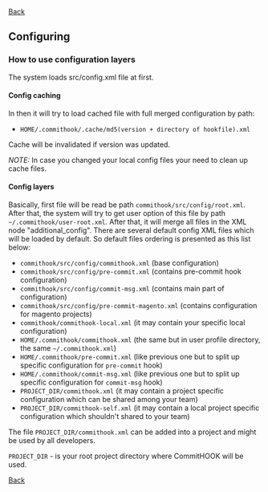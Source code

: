 [Back](README.md)
## Configuring

### How to use configuration layers

The system loads src/config.xml file at first.

#### Config caching
In then it will try to load cached file with full merged configuration by path:

- `HOME/.commithook/.cache/md5(version + directory of hookfile).xml`

Cache will be invalidated if version was updated.

*NOTE:* In case you changed your local config files your need to clean up cache files.

#### Config layers
Basically, first file will be read be path `commithook/src/config/root.xml`.
After that, the system will try to get user option of this file by path `~/.commithook/user-root.xml`.
After that, it will merge all files in the XML node "additional_config".
There are several default config XML files which will be loaded by default.
So default files ordering is presented as this list below:
- `commithook/src/config/commithook.xml` (base configuration)
- `commithook/src/config/pre-commit.xml` (contains pre-commit hook configuration)
- `commithook/src/config/commit-msg.xml` (contains main part of configuration)
- `commithook/src/config/pre-commit-magento.xml` (contains configuration for magento projects)
- `commithook/commithook-local.xml` (it may contain your specific local configuration)
- `HOME/.commithook/commithook.xml` (the same but in user profile directory, the same `~/.commithook.xml`)
- `HOME/.commithook/pre-commit.xml` (like previous one but to split up specific configuration for `pre-commit` hook)
- `HOME/.commithook/commit-msg.xml` (like previous one but to split up specific configuration for `commit-msg` hook)
- `PROJECT_DIR/commithook.xml` (it may contain a project specific configuration which can be shared among your team)
- `PROJECT_DIR/commithook-self.xml` (it may contain a local project specific configuration which shouldn't shared to your team)

The file `PROJECT_DIR/commithook.xml` can be added into a project and might be used by all developers.

`PROJECT_DIR` - is your root project directory where CommitHOOK will be used.

[Back](README.md)
